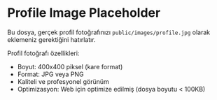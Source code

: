 # Profile Image Placeholder

Bu dosya, gerçek profil fotoğrafınızı `public/images/profile.jpg` olarak eklemeniz gerektiğini hatırlatır.

Profil fotoğrafı özellikleri:

- Boyut: 400x400 piksel (kare format)
- Format: JPG veya PNG
- Kaliteli ve profesyonel görünüm
- Optimizasyon: Web için optimize edilmiş (dosya boyutu < 100KB)
